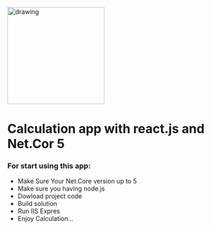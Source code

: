 <img src="https://raw.githubusercontent.com/Chava1998/Calculator/master/Calculator/ClientApp/src/images/calculator.png"
alt="drawing" width="220"/>
<div>
<h1>Calculation app with react.js and Net.Cor 5</h1>
</div>
<div>
<h3>For start using this app:</h3>
<ul>
<li>Make Sure Your Net.Core version up to 5 </li>
<li>Make sure you having node.js</li>
<li>Dowload project code</li>
<li>Build solution</li>
<li>Run IIS Expres</li>
<li>Enjoy Calculation...</li>
</ul>
</div>


